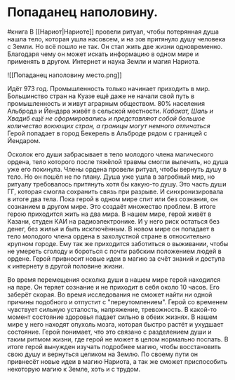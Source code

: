 # Попаданец наполовину.
#книга
В [[Нариот|Нариоте]] провели ритуал, чтобы потерянная душа нашла тело, которая ушла насовсем, и на зов притянуло душу человека с Земли. Но всё пошло не так.
Он стал жить две жизни одновременно. Благодаря чему он может искать информацию в одном мире и применять в другом. Интернет и наука Земли и магия Нариота.

![[Попаданец наполовину место.png]]

Идёт 973 год. Промышленность только начинает приходить в мир. Большинство стран на Куазе ещё даже не начали свой путь в промышленность и живут аграрным обществом. 80% населения Альброда и Йендара живёт в сельской местности.
*Кабакат, Шаль и Хвадиб ещё не сформировались и представляют собой большое количество воюющих стран, а границы могут немного отличаться*
Герой попадает в город Бекерель в Альброде рядом с границей с Йендаром.

Осколок его души забрасывает в тело молодого члена магического ордена, тело которого после тяжёлой травмы смогли вылечить, но душа уже его покинула.
Члены ордена провели ритуал, чтобы вернуть душу в тело. Но он пошёл не по плану. Душа уже ушла в загробный мир, но ритуалу требовалось притянуть хотя бы какую-то душу. Это часть души ГГ, которая смогла сохранить связь при разрыве. И синхронизировала в итоге два тела. Пока герой в одном мире спит или без сознания, он сознанием в другом мире.
Это создаёт множество проблем. В итоге герою приходится жить на два мира.
В нашем мире, герой живёт в Казани, студен КАИ на радиоэлектронике. И у него риск остаться без денег, без жилья и быть исключённым.
В новом мире он попадает в тело молодого члена ордена в захолустной стране в относительно крупном городе. Ему так же приходится заботиться о выживании, чтобы не умереть сголоду и бороться с почти рабским положением людей в ордене.
Герой привносит новые идеи в магию за счёт знаний и доступа к интернету в другой половине жизни.

Во время перемещения осколка души в нашем мире герой находился на паре. Он теряет сознание и не приходит в себя около 10 часов. Его заберёт скорая. Во время исследования не сможет найти ни одной причины подобного и отпустит с "переутомлением". 
Герой со временем чувствует сильную усталость, напряжение, тревожность. В какой-то момент состояние здоровья падает сильно в обеих жизнях.
В нашем мире у него находят опухоль мозга, которая быстро растёт и ухудшает состояние.
Герой понимает, что это связано с разделением души и таким ритмом жизни, где герой не может в целом нормально поспать. В итоге герой вынужден изучать подробнее магию, чтобы восстановить свою душу и вернуться целиком на Землю.
По своему пути он привнесёт новые идеи в магию Нариота, а так же сможет приспособить некоторую магию к Земле, хоть и с трудом.
